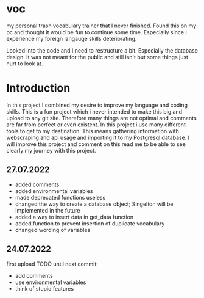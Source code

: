 # voc
my personal trash vocabulary trainer that I never finished. Found this on my pc and thought it would be fun to continue some time. Especially since I experience my foreign langauge skills deteriorating.

Looked into the code and I need to restructure a bit. Especially the database design. It was not meant for the public and still isn't but some things just hurt to look at.


# Introduction

In this project I combined my desire to improve my language and coding skills. This is a fun project which i never intended to make this big and upload to any git site. 
Therefore many things are not optimal and comments are far from perfect or even existent. 
In this project i use many different tools to get to my destination. This means gathering information with webscraping and api usage and importing it to my Postgresql database. 
I will improve this project and comment on this read me to be able to see clearly my journey with this project. 


## 27.07.2022
- added comments
- added environmental variables
- made deprecated functions useless
- changed the way to create a database object; Singelton will be implemented in the future
- added a way to insert data in get_data function
- added function to prevent insertion of duplicate vocabulary
- changed wording of variables


## 24.07.2022
first upload 
TODO until next commit: 
- add comments
- use environmental variables
- think of stupid features
